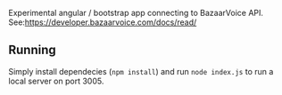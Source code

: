 Experimental angular / bootstrap app connecting to BazaarVoice API.
See:https://developer.bazaarvoice.com/docs/read/	

## Running
Simply install dependecies (`npm install`) and run `node index.js` to run a local server on port 3005.